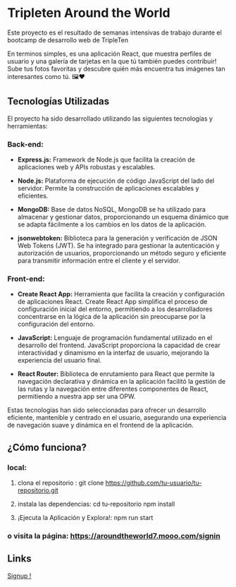 # Tripleten Around the World

Este proyecto es el resultado de semanas intensivas de trabajo durante el bootcamp de desarrollo web de TripleTen

En terminos simples, es una aplicación React, que muestra perfiles de usuario y una galería de tarjetas en la que tú también puedes contribuir! Sube tus fotos favoritas y descubre quién más encuentra tus imágenes tan interesantes como tú. 🖼️❤️

## Tecnologías Utilizadas

El proyecto ha sido desarrollado utilizando las siguientes tecnologías y herramientas:

### Back-end:

- **Express.js:** Framework de Node.js que facilita la creación de aplicaciones web y APIs robustas y escalables.

- **Node.js:** Plataforma de ejecución de código JavaScript del lado del servidor. Permite la construcción de aplicaciones escalables y eficientes.

- **MongoDB:** Base de datos NoSQL, MongoDB se ha utilizado para almacenar y gestionar datos, proporcionando un esquema dinámico que se adapta fácilmente a los cambios en los datos de la aplicación.

- **jsonwebtoken:** Biblioteca para la generación y verificación de JSON Web Tokens (JWT). Se ha integrado para gestionar la autenticación y autorización de usuarios, proporcionando un método seguro y eficiente para transmitir información entre el cliente y el servidor.

### Front-end:

- **Create React App:** Herramienta que facilita la creación y configuración de aplicaciones React. Create React App simplifica el proceso de configuración inicial del entorno, permitiendo a los desarrolladores concentrarse en la lógica de la aplicación sin preocuparse por la configuración del entorno.

- **JavaScript:** Lenguaje de programación fundamental utilizado en el desarrollo del frontend. JavaScript proporciona la capacidad de crear interactividad y dinamismo en la interfaz de usuario, mejorando la experiencia del usuario final.

- **React Router:** Biblioteca de enrutamiento para React que permite la navegación declarativa y dinámica en la aplicación facilitó la gestión de las rutas y la navegación entre diferentes componentes de React, permitiendo a nuestra app ser una OPW.

Estas tecnologías han sido seleccionadas para ofrecer un desarrollo eficiente, mantenible y centrado en el usuario, asegurando una experiencia de navegación suave y dinámica en el frontend de la aplicación.

## ¿Cómo funciona?
### local:


1.  clona el repositorio :
    git clone https://github.com/tu-usuario/tu-repositorio.git

2.  instala las dependencias:
    cd tu-repositorio
    npm install

3.  ¡Ejecuta la Aplicación y Explora!:
    npm run start

### o visita la página: https://aroundtheworld7.mooo.com/signin

## Links

<a href='https://aroundtheworld7.mooo.com/signin'> Signup !<a/>
